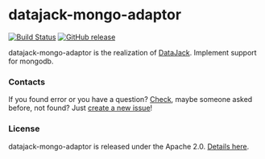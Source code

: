 # datajack-mongo-adaptor
[![Build Status](https://travis-ci.org/sbtqa/datajack-mongo-adaptor.svg?branch=master)](https://travis-ci.org/sbtqa/datajack-mongo-adaptor) [![GitHub release](https://img.shields.io/github/release/sbtqa/datajack-mongo-adaptor.svg?style=flat-square)](https://github.com/sbtqa/datajack-mongo-adaptor/releases)   

datajack-mongo-adaptor is the realization of [DataJack](https://github.com/sbtqa/datajack). Implement support for mongodb.

### Contacts
If you found error or you have a question? [Check](https://github.com/sbtqa/datajack-mongo-adaptor/issues), maybe someone asked before, not found? Just [create a new issue](https://github.com/sbtqa/datajack-mongo-adaptor/issues/new)!

### License 
datajack-mongo-adaptor is released under the Apache 2.0. [Details here](https://github.com/sbtqa/datajack-mongo-adaptor/blob/master/LICENSE).
